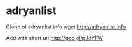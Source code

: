 # adryanlist
Clone of adryanlist.info
wget http://adryanlist.info

Add with short url http://goo.gl/pJdYFW

